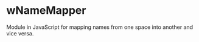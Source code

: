 # wNameMapper
Module in JavaScript for mapping names from one space into another and vice versa.














